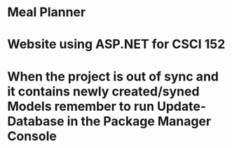 # Meal Planner
# Website using ASP.NET for CSCI 152
# When the project is out of sync and it contains newly created/syned Models remember to run Update-Database in the Package Manager Console
